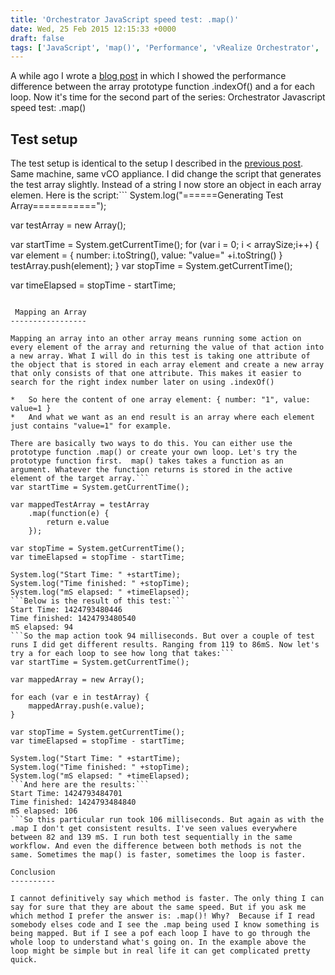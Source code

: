 ```yaml
---
title: 'Orchestrator JavaScript speed test: .map()'
date: Wed, 25 Feb 2015 12:15:33 +0000
draft: false
tags: ['JavaScript', 'map()', 'Performance', 'vRealize Orchestrator', 'vRealize Orchestrator (vCO)', 'vRO']
---
```


A while ago I wrote a [blog post](http://www.automate-it.today/orchestrator-javascript-speed-test-indexof/) in which I showed the performance difference between the array prototype function .indexOf() and a for each loop. Now it's time for the second part of the series: Orchestrator Javascript speed test: .map()

Test setup
----------

The test setup is identical to the setup I described in the [previous post](http://www.automate-it.today/orchestrator-javascript-speed-test-indexof/). Same machine, same vCO appliance. I did change the script that generates the test array slightly. Instead of a string I now store an object in each array elemen. Here is the script:```
System.log("======Generating Test Array===========");

var testArray = new Array();

var startTime = System.getCurrentTime();
for (var i = 0; i < arraySize;i++) {
    var element = {
        number: i.toString(),
        value: "value=" +i.toString()
    }    
    testArray.push(element);
}
var stopTime = System.getCurrentTime();

var timeElapsed = stopTime - startTime;
```Both tests are done in the same workflow so they are as close together as possible to get the same circumstances of the tests. [![map vs for each workflow](http://automate-it.today/wp-content/uploads/2015/02/Screenshot-from-2015-02-25-131444-300x31.png)](http://automate-it.today/wp-content/uploads/2015/02/Screenshot-from-2015-02-25-131444.png)

 Mapping an Array
-----------------

Mapping an array into an other array means running some action on every element of the array and returning the value of that action into a new array. What I will do in this test is taking one attribute of the object that is stored in each array element and create a new array that only consists of that one attribute. This makes it easier to  search for the right index number later on using .indexOf()

*   So here the content of one array element: { number: "1", value: value=1 }
*   And what we want as an end result is an array where each element just contains "value=1" for example.

There are basically two ways to do this. You can either use the prototype function .map() or create your own loop. Let's try the prototype function first.  map() takes takes a function as an argument. Whatever the function returns is stored in the active element of the target array.```
var startTime = System.getCurrentTime();

var mappedTestArray = testArray
    .map(function(e) { 
        return e.value 
    });

var stopTime = System.getCurrentTime();
var timeElapsed = stopTime - startTime;

System.log("Start Time: " +startTime);
System.log("Time finished: " +stopTime);
System.log("mS elapsed: " +timeElapsed);
```Below is the result of this test:```
Start Time: 1424793480446
Time finished: 1424793480540
mS elapsed: 94
```So the map action took 94 milliseconds. But over a couple of test runs I did get different results. Ranging from 119 to 86mS. Now let's try a for each loop to see how long that takes:```
var startTime = System.getCurrentTime();

var mappedArray = new Array();

for each (var e in testArray) {
    mappedArray.push(e.value);
}

var stopTime = System.getCurrentTime();
var timeElapsed = stopTime - startTime;

System.log("Start Time: " +startTime);
System.log("Time finished: " +stopTime);
System.log("mS elapsed: " +timeElapsed);
```And here are the results:```
Start Time: 1424793484701
Time finished: 1424793484840
mS elapsed: 106
```So this particular run took 106 milliseconds. But again as with the .map I don't get consistent results. I've seen values everywhere between 82 and 139 mS. I run both test sequentially in the same workflow. And even the difference between both methods is not the same. Sometimes the map() is faster, sometimes the loop is faster.

Conclusion
----------

I cannot definitively say which method is faster. The only thing I can say for sure that they are about the same speed. But if you ask me which method I prefer the answer is: .map()! Why?  Because if I read somebody elses code and I see the .map being used I know something is being mapped. But if I see a pof each loop I have to go through the whole loop to understand what's going on. In the example above the loop might be simple but in real life it can get complicated pretty quick.